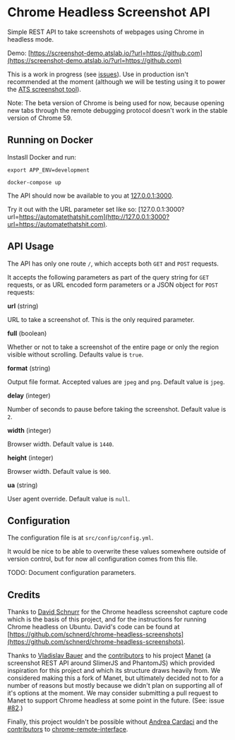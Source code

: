 # Chrome Headless Screenshot API

Simple REST API to take screenshots of webpages using Chrome in headless mode.

Demo: [https://screenshot-demo.atslab.io/?url=https://github.com](https://screenshot-demo.atslab.io/?url=https://github.com)

This is a work in progress (see [issues](https://github.com/automatethatshit/chrome-headless-screenshot-api/issues)). Use in production isn't recommended at the moment (although we will be testing using it to power the [ATS screenshot tool](https://automatethatshit.com/lab/website-screenshot)).

Note: The beta version of Chrome is being used for now, because opening new tabs through the remote debugging protocol doesn't work in the stable version of Chrome 59.

## Running on Docker

Instasll Docker and run:

    export APP_ENV=development

    docker-compose up

The API should now be available to you at [127.0.0.1:3000](http://127.0.0.1:3000).

Try it out with the URL parameter set like so: [127.0.0.1:3000?url=https://automatethatshit.com](http://127.0.0.1:3000?url=https://automatethatshit.com).

## API Usage

The API has only one route `/`, which accepts both `GET` and `POST` requests.

It accepts the following parameters as part of the query string for `GET` requests, or as URL encoded form parameters or a JSON object for `POST` requests:

**url** (string)

URL to take a screenshot of. This is the only required parameter.

**full** (boolean)

Whether or not to take a screenshot of the entire page or only the region visible without scrolling. Defaults value is `true`.

**format** (string)

Output file format. Accepted values are `jpeg` and `png`. Default value is `jpeg`.

**delay** (integer)

Number of seconds to pause before taking the screenshot. Default value is `2`.

**width** (integer)

Browser width. Default value is `1440`.

**height** (integer)

Browser width. Default value is `900`.

**ua** (string)

User agent override. Default value is `null`.

## Configuration

The configuration file is at `src/config/config.yml`.

It would be nice to be able to overwrite these values somewhere outside of version control, but for now all configuration comes from this file.

TODO: Document configuration parameters.

## Credits

Thanks to [David Schnurr](https://github.com/schnerd) for the Chrome headless screenshot capture code which is the basis of this project, and for the instructions for running Chrome headless on Ubuntu. David's code can be found at [https://github.com/schnerd/chrome-headless-screenshots](https://github.com/schnerd/chrome-headless-screenshots).

Thanks to [Vladislav Bauer](https://github.com/vbauer) and the [contributors](https://github.com/vbauer/manet/graphs/contributors) to his project [Manet](https://github.com/vbauer/manet) (a screenshot REST API around SlimerJS and PhantomJS) which provided inspiration for this project and which its structure draws heavily from. We considered making this a fork of Manet, but ultimately decided not to for a number of reasons but mostly because we didn't plan on supporting all of it's options at the moment. We may consider submitting a pull request to Manet to support Chrome headless at some point in the future. (See: issue [#82](https://github.com/vbauer/manet/issues/82).)

Finally, this project wouldn't be possible without [Andrea Cardaci](https://github.com/cyrus-and) and the [contributors](https://github.com/cyrus-and/chrome-remote-interface/graphs/contributors) to [chrome-remote-interface](https://github.com/cyrus-and/chrome-remote-interface).
